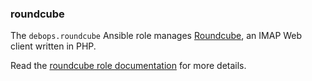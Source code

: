 ### roundcube

The `debops.roundcube` Ansible role manages
[Roundcube](https://roundcube.net/), an IMAP Web client written in PHP.

Read the [roundcube role documentation](https://docs.debops.org/en/master/ansible/roles/roundcube/) for more details.

